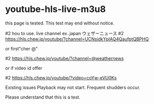 # youtube-hls-live-m3u8

this page is tested.
This test may end without notice.

#2 hou to use. live channel
ex..japan ウェザーニュース
#2 https://hls.chew.jp/youtube/?channel=UCNsidkYpIAQ4QaufptQBPHQ

or first"cher @"

#2 https://hls.chew.jp/youtube/?channel=@weathernews

or  if video id offer

#2 https://hls.chew.jp/youtube/?video=coYw-eVU0Ks


Existing issues
Playback may not start.
Frequent shudders occur.

Please understand that this is a test.
